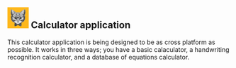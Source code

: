 <h2><img src="MathCat.bmp" alt="Gizmo" width="48" height="48">      Calculator application</h2>
<p>This calculator application is being designed to be as cross platform as possible. It works in three ways; you have a basic calaculator, a handwriting recognition calculator, and a database of equations calculator.</p>
